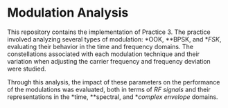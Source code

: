 # Modulation Analysis

This repository contains the implementation of Practice 3. The practice involved analyzing several types of modulation: *OOK, **BPSK, and **FSK*, evaluating their behavior in the time and frequency domains. The constellations associated with each modulation technique and their variation when adjusting the carrier frequency and frequency deviation were studied.

Through this analysis, the impact of these parameters on the performance of the modulations was evaluated, both in terms of *RF signals* and their representations in the *time, **spectral, and **complex envelope* domains.

